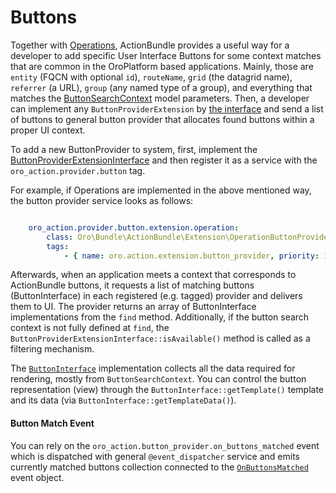 # Buttons

Together with [Operations](./operations.md), ActionBundle provides a useful way for a developer to add specific User Interface Buttons for some context matches that are common in the OroPlatform based applications.
Mainly, those are `entity` (FQCN with optional `id`), `routeName`, `grid` (the datagrid name), `referrer` (a URL), `group` (any named type of a group), and everything that matches the [ButtonSearchContext](../../Button/ButtonSearchContext.php) model parameters.
Then, a developer can implement any `ButtonProviderExtension` by [the interface](../../Extension/ButtonProviderExtensionInterface.php) and send a list of buttons
 to general button provider that allocates found buttons within a proper UI context.

To add a new ButtonProvider to system, first, implement the [ButtonProviderExtensionInterface](../../Extension/ButtonProviderExtensionInterface.php) and then register it as a service with the `oro_action.provider.button` tag. 

For example, if Operations are implemented in the above mentioned way, the button provider service looks as follows:
```YAML

    oro_action.provider.button.extension.operation:
        class: Oro\Bundle\ActionBundle\Extension\OperationButtonProviderExtension
        tags:
            - { name: oro.action.extension.button_provider, priority: 100 } #<- register/inject extension via tag

```

Afterwards, when an application meets a context that corresponds to ActionBundle buttons, it requests a list of matching buttons (ButtonInterface) in each registered (e.g. tagged) provider and delivers them to UI.
The provider returns an array of ButtonInterface implementations from the `find` method.
Additionally, if the button search context is not fully defined at `find`, the `ButtonProviderExtensionInterface::isAvailable()` method is called as a filtering mechanism.

The [`ButtonInterface`](../../Button/ButtonInterface.php) implementation collects all the data required for rendering, mostly from `ButtonSearchContext`.
You can control the button representation (view) through the `ButtonInterface::getTemplate()` template and its data (via `ButtonInterface::getTemplateData()`). 

#### Button Match Event

You can rely on the `oro_action.button_provider.on_buttons_matched` event which is dispatched with general `@event_dispatcher` service and emits currently matched buttons collection connected to the [`OnButtonsMatched`](../../Provider/Event/OnButtonsMatched.php) event object.
